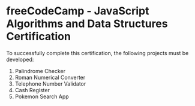 # freeCodeCamp - JavaScript Algorithms and Data Structures Certification

To successfully complete this certification, the following projects must be developed:
1. Palindrome Checker
2. Roman Numerical Converter
3. Telephone Number Validator
4. Cash Register
5. Pokemon Search App